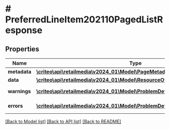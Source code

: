 # # PreferredLineItem202110PagedListResponse

## Properties

Name | Type | Description | Notes
------------ | ------------- | ------------- | -------------
**metadata** | [**\criteo\api\retailmedia\v2024_01\Model\PageMetadata**](PageMetadata.md) |  | [optional]
**data** | [**\criteo\api\retailmedia\v2024_01\Model\ResourceOfPreferredLineItem202110[]**](ResourceOfPreferredLineItem202110.md) |  | [optional]
**warnings** | [**\criteo\api\retailmedia\v2024_01\Model\ProblemDetails[]**](ProblemDetails.md) |  | [optional] [readonly]
**errors** | [**\criteo\api\retailmedia\v2024_01\Model\ProblemDetails[]**](ProblemDetails.md) |  | [optional] [readonly]

[[Back to Model list]](../../README.md#models) [[Back to API list]](../../README.md#endpoints) [[Back to README]](../../README.md)

